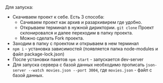 Для запуска:
- Скачиваем проект к себе. Есть 3 способа:
  - Сачиваем проект как архив и разархивирем где удобно.
  - Открываем терминал в нужной дириктории. `git clone` Проект склонировался и далее переходим в папку проекта. 
  - Можно сделать Fork проекта.
- Заходим в папку с проектом и открываем в нем терминал
- `npm i` - установка зависимостей (появляется папка node-modules и файл package-lock.json)
- После установки пакетов `npm start` - запускается dev-server
- Для запуска сервера с базой данных необходимо прописать `json-server --watch movies.json --port 3004`, где `movies.json` - файл с базой данных.

